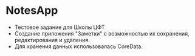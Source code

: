 # NotesApp
- Тестовое задание для Школы ЦФТ
- Создание приложения "Заметки" с возможностью их сохранения, редактирования и удаления.
- Для хранения данных использовалась CoreData.
